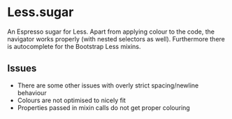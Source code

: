 # Less.sugar #

An Espresso sugar for Less.
Apart from applying colour to the code, the navigator works properly (with nested selectors as well). Furthermore there is autocomplete for the Bootstrap Less mixins.

## Issues ##

* There are some other issues with overly strict spacing/newline behaviour
* Colours are not optimised to nicely fit
* Properties passed in mixin calls do not get proper colouring